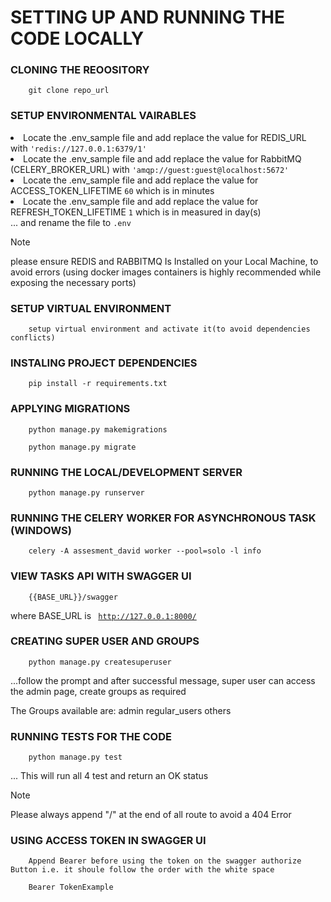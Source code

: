 # SETTING UP AND RUNNING THE CODE LOCALLY

### CLONING THE REOOSITORY
```
    git clone repo_url
```
### SETUP ENVIRONMENTAL VAIRABLES
<li>Locate the .env_sample file and add replace the value for REDIS_URL with <code>'redis://127.0.0.1:6379/1'</code></li>
<li>Locate the .env_sample file and add replace the value for RabbitMQ (CELERY_BROKER_URL) with <code>'amqp://guest:guest@localhost:5672'</code></li>
<li>Locate the .env_sample file and add replace the value for ACCESS_TOKEN_LIFETIME <code>60</code> which is in minutes</li>
<li>Locate the .env_sample file and add replace the value for REFRESH_TOKEN_LIFETIME <code>1</code> which is in measured in day(s)</li>
... and rename the file to <code>.env</code>

>[!NOTE]
please ensure REDIS and RABBITMQ Is Installed on your Local Machine, to avoid errors (using docker images containers is highly recommended while exposing the necessary ports)


### SETUP VIRTUAL ENVIRONMENT
```
    setup virtual environment and activate it(to avoid dependencies conflicts)
```


### INSTALING PROJECT DEPENDENCIES
```
    pip install -r requirements.txt
```

### APPLYING MIGRATIONS 

```
    python manage.py makemigrations
```

```
    python manage.py migrate
```

### RUNNING THE LOCAL/DEVELOPMENT SERVER

```
    python manage.py runserver
```

### RUNNING THE CELERY WORKER FOR ASYNCHRONOUS TASK (WINDOWS) 
```
    celery -A assesment_david worker --pool=solo -l info
```
### VIEW TASKS API WITH SWAGGER UI

```
    {{BASE_URL}}/swagger
```

where BASE_URL is <code> http://127.0.0.1:8000/</code>

### CREATING SUPER USER AND GROUPS
```
    python manage.py createsuperuser
```
...follow the prompt and after successful message, super user can access the admin page, create groups as required <br>

The Groups available are:
admin 
regular_users
others

### RUNNING TESTS FOR THE CODE 
```
    python manage.py test
```
... This will run all 4 test and return an OK status

>[!NOTE]

Please always append "/" at the end of all route to avoid a 404 Error

### USING ACCESS TOKEN IN SWAGGER UI
```
    Append Bearer before using the token on the swagger authorize Button i.e. it shoule follow the order with the white space

    Bearer TokenExample
```